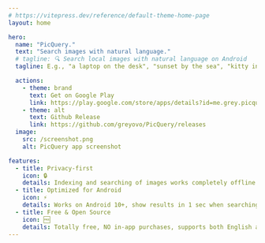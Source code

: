 ```yaml
---
# https://vitepress.dev/reference/default-theme-home-page
layout: home

hero:
  name: "PicQuery."
  text: "Search images with natural language."
  # tagline: 🔍 Search local images with natural language on Android
  tagline: E.g., "a laptop on the desk", "sunset by the sea", "kitty in the grass"...

  actions:
    - theme: brand
      text: Get on Google Play
      link: https://play.google.com/store/apps/details?id=me.grey.picquery
    - theme: alt
      text: Github Release
      link: https://github.com/greyovo/PicQuery/releases
  image:
    src: /screenshot.png
    alt: PicQuery app screenshot

features:
  - title: Privacy-first
    icon: 🔒
    details: Indexing and searching of images works completely offline without worrying about privacy
  - title: Optimized for Android
    icon: ⚡️
    details: Works on Android 10+, show results in 1 sec when searching for 8,000+ photos
  - title: Free & Open Source
    icon: 🆓
    details: Totally free, NO in-app purchases, supports both English and Chinese
---
```



